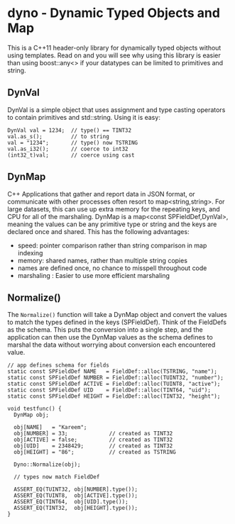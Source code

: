 # dyno - Dynamic Typed Objects and Map
This is a C++11 header-only library for dynamically typed objects without using templates.  Read on and you will see why using this library is easier than using boost::any<> if your datatypes can be limited to primitives and string.

## DynVal
DynVal is a simple object that uses assignment and type casting operators to contain primitives and std::string.
Using it is easy:
```
DynVal val = 1234;  // type() == TINT32
val.as_s();         // to string
val = "1234";       // type() now TSTRING
val.as_i32();       // coerce to int32
(int32_t)val;       // coerce using cast
```

## DynMap
C++ Applications that gather and report data in JSON format, or communicate with other
processes often resort to map<string,string>.  For large datasets, this can use up
extra memory for the repeating keys, and CPU for all of the marshaling.
DynMap is a map<const SPFieldDef,DynVal>, meaning the values can be any primitive type or string and
the keys are declared once and shared.  This has the following advantages:
 - speed: pointer comparison rather than string comparison in map indexing
 - memory: shared names, rather than multiple string copies
 - names are defined once, no chance to misspell throughout code
 - marshaling : Easier to use more efficient marshaling

## Normalize()
The `Normalize()` function will take a DynMap object and convert the values to
match the types defined in the keys (SPFieldDef).  Think of the FieldDefs as
the schema.  This puts the conversion into a single step, and the application
can then use the DynMap values as the schema defines to marshal the data without
worrying about conversion each encountered value.

```
// app defines schema for fields
static const SPFieldDef NAME   = FieldDef::alloc(TSTRING, "name");
static const SPFieldDef NUMBER = FieldDef::alloc(TUINT32, "number");
static const SPFieldDef ACTIVE = FieldDef::alloc(TUINT8, "active");
static const SPFieldDef UID    = FieldDef::alloc(TINT64, "uid");
static const SPFieldDef HEIGHT = FieldDef::alloc(TINT32, "height");

void testfunc() {
  DynMap obj;

  obj[NAME]   = "Kareem";
  obj[NUMBER] = 33;             // created as TINT32
  obj[ACTIVE] = false;          // created as TINT32
  obj[UID]    = 2348429;        // created as TINT32
  obj[HEIGHT] = "86";           // created as TSTRING

  Dyno::Normalize(obj);

  // types now match FieldDef

  ASSERT_EQ(TUINT32, obj[NUMBER].type());
  ASSERT_EQ(TUINT8,  obj[ACTIVE].type());
  ASSERT_EQ(TINT64,  obj[UID].type());
  ASSERT_EQ(TINT32,  obj[HEIGHT].type());
}
```
